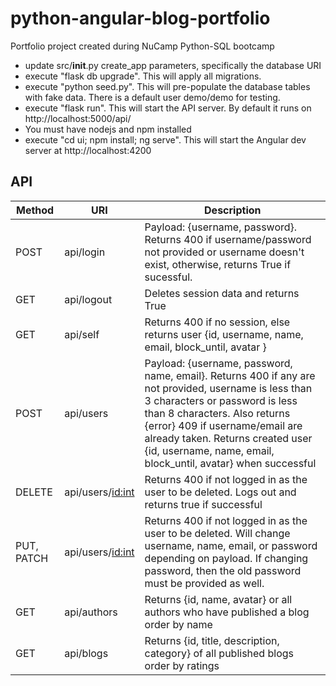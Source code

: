 # python-angular-blog-portfolio
Portfolio project created during NuCamp Python-SQL bootcamp

* update src/__init__.py create_app parameters, specifically the database URI
* execute "flask db upgrade".  This will apply all migrations.
* execute "python seed.py".  This will pre-populate the database tables with fake data.  There is a default user demo/demo for testing.
* execute "flask run".  This will start the API server.  By default it runs on http://localhost:5000/api/
* You must have nodejs and npm installed
* execute "cd ui; npm install; ng serve".  This will start the Angular dev server at http://localhost:4200

## API
Method | URI | Description
------ | --- | -----------
POST | api/login | Payload: {username, password}.  Returns 400 if username/password not provided or username doesn't exist, otherwise, returns True if sucessful.
GET | api/logout | Deletes session data and returns True
GET | api/self | Returns 400 if no session, else returns user {id, username, name, email, block_until, avatar }
POST | api/users | Payload: {username, password, name, email}.  Returns 400 if any are not provided, username is less than 3 characters or password is less than 8 characters.  Also returns {error} 409 if username/email are already taken.  Returns created user {id, username, name, email, block_until, avatar} when successful
DELETE | api/users/<id:int> | Returns 400 if not logged in as the user to be deleted.  Logs out and returns true if successful
PUT, PATCH | api/users/<id:int> | Returns 400 if not logged in as the user to be deleted.  Will change username, name, email, or password depending on payload.  If changing password, then the old password must be provided as well.
GET | api/authors | Returns {id, name, avatar} or all authors who have published a blog order by name
GET | api/blogs | Returns {id, title, description, category} of all published blogs order by ratings